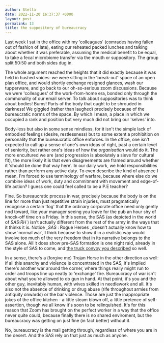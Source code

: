 ```yaml
---
author: Stella
date: 2022-11-20 16:37:37 +0000
layout: post
permalink: 13
title: the suppository of bureaucracy
---
```



Last week I sat in the office with my 'colleagues' (comrades having fallen out
of fashion of late), eating our reheated packed lunches and talking about
whether it was preferable, assuming the medical benefit to be equal, to take a
fecal microbiome transfer via the mouth or suppository. The group split 50:50
and both sides dug in.  

The whole argument reached the heights that it did exactly because it was held
in hushed voices: we were sitting in the 'break-out' space of an open plan
office, and would shortly exchange resigned glances, wash our tupperware, and
go back to our oh-so-serious zoom discussions. Because we were 'colleagues' of
the work-from-home era, bonded only through the commonality of our email
server. To talk about suppositories was to think about bodies! Bums! Parts of
the body that ought to be shrouded in darkness! We giggled (rather than
laughed) precisely because of the bureaucratic norms of the space. By which I
mean, a place in which we occupied a rank and position but very much did not
bring our 'selves' into.  

Body-less but also in some sense mindless, for it isn't the simple lack of
embodied feelings (desire, restlessness) but to some extent a prohibition on
personality that the bureaucratic office enforces. In the office, one isn't
expected to call up a sense of one's own ideas of right, past a certain level
of seniority, but rather one's ideas of how the _organisation_
would do it. The more encultured we are (and progression is absolutely a sieve
for cultural fit), the more likely it is that even disagreements are framed
around whether it 'should be done that way here'.  In our daily work, we hold
responsibilities rather than perform any active duty. To even describe the
kind of absence I mean, I'm forced to use terminology of warfare, because
where else do we combine ideas of work, duty and commitment with movement and
edge-of-life action? I guess one could feel called to be a P.E teacher?  

Fine. So bureaucratic process in war, precisely because the body is on the
line for more than just repetitive strain injuries, must pragmatically
recognise a certain 'fog' that the ordinary corporate office need only gently
nod toward, like your manager seeing you leave for the pub an hour shy of
knock-off time on a Friday. In this sense, the SAS (as depicted in the world
of _SAS:RH_ ) isn't actually different from the rest of the army in the ways
that it thinks it is. Notice __SAS_ : Rogue Heroes _doesn't actually know how
to show 'normal war', I think because to show it in a realistic way would
involve too much of the very freedom that in its narrative belongs to the SAS
alone. All it does show pre-SAS formation is one night raid, already in the
style of SAS to come, and [the truck convoy you described](https://angst.blog/12) so well.  

In a sense, there's a (forgive me) Trojan Horse in the other direction as
well: if all this anarchy and violence is concentrated in the SAS, it's
implied there's another war around the corner, where things really might run
to order and troops line up neatly to 'exchange' fire. Bureaucracy of war
isn't about what you're allowed to do gun in hand. At that point, it's you and
the other guy, inevitably human, with wives skilled in needlework and all.
It's also not the absence of drinking or drug abuse (rife throughout armies
from antiquity onwards) or the bar violence. Those are just the inappropriate
jokes of the office kitchen - a little steam blown off, a little pretence of
self-assertion, though we all know it's soon to be relinquished. It's for this
reason that Zoom has brought on the perfect worker in a way that the office
never quite could, because finally there is no shared enviroment, but the
bureaucracy was getting on just fine (in fact better) without it.  

No, bureaucracy is the mail getting through, regardless of where you are in
the desert. And the SAS rely on that just as much as anyone.  
  
